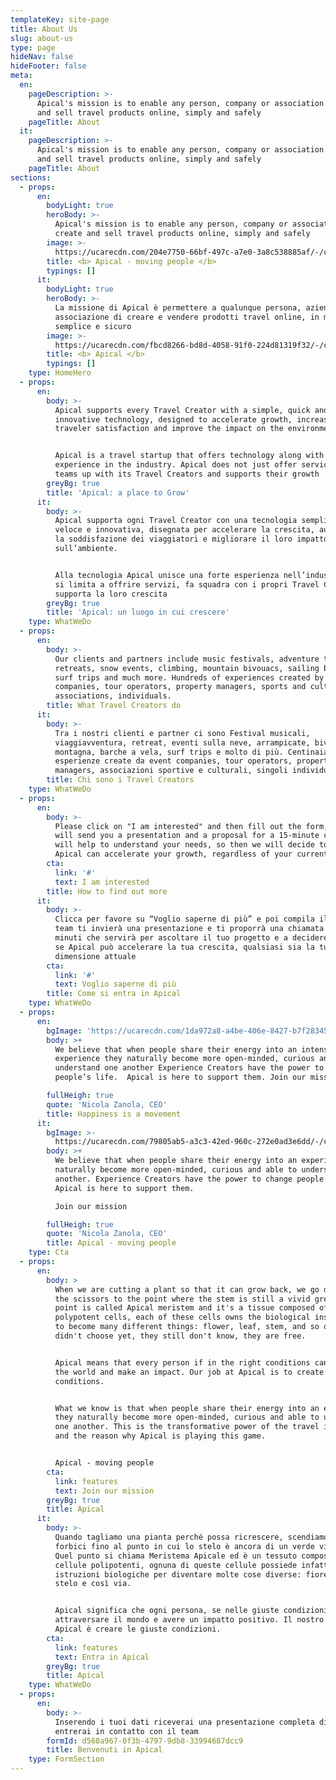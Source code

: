 ```yaml
---
templateKey: site-page
title: About Us
slug: about-us
type: page
hideNav: false
hideFooter: false
meta:
  en:
    pageDescription: >-
      Apical's mission is to enable any person, company or association to create
      and sell travel products online, simply and safely
    pageTitle: About
  it:
    pageDescription: >-
      Apical's mission is to enable any person, company or association to create
      and sell travel products online, simply and safely
    pageTitle: About
sections:
  - props:
      en:
        bodyLight: true
        heroBody: >-
          Apical's mission is to enable any person, company or association to
          create and sell travel products online, simply and safely
        image: >-
          https://ucarecdn.com/204e7750-66bf-497c-a7e0-3a8c538885af/-/crop/3648x2933/0,0/-/preview/
        title: <b> Apical - moving people </b>
        typings: []
      it:
        bodyLight: true
        heroBody: >-
          La missione di Apical è permettere a qualunque persona, azienda o
          associazione di creare e vendere prodotti travel online, in modo
          semplice e sicuro
        image: >-
          https://ucarecdn.com/fbcd8266-bd8d-4058-91f0-224d81319f32/-/crop/3648x2990/0,0/-/preview/
        title: <b> Apical </b>
        typings: []
    type: HomeHero
  - props:
      en:
        body: >-
          Apical supports every Travel Creator with a simple, quick and
          innovative technology, designed to accelerate growth, increase
          traveler satisfaction and improve the impact on the environment


          Apical is a travel startup that offers technology along with a strong
          experience in the industry. Apical does not just offer services, it
          teams up with its Travel Creators and supports their growth
        greyBg: true
        title: 'Apical: a place to Grow'
      it:
        body: >-
          Apical supporta ogni Travel Creator con una tecnologia semplice,
          veloce e innovativa, disegnata per accelerare la crescita, aumentare
          la soddisfazione dei viaggiatori e migliorare il loro impatto
          sull’ambiente.


          Alla tecnologia Apical unisce una forte esperienza nell’industria, non
          si limita a offrire servizi, fa squadra con i propri Travel Creators e
          supporta la loro crescita
        greyBg: true
        title: 'Apical: un luogo in cui crescere'
    type: WhatWeDo
  - props:
      en:
        body: >-
          Our clients and partners include music festivals, adventure tours,
          retreats, snow events, climbing, mountain bivouacs, sailing boats,
          surf trips and much more. Hundreds of experiences created by event
          companies, tour operators, property managers, sports and cultural
          associations, individuals. 
        title: What Travel Creators do
      it:
        body: >-
          Tra i nostri clienti e partner ci sono Festival musicali,
          viaggiavventura, retreat, eventi sulla neve, arrampicate, bivacchi in
          montagna, barche a vela, surf trips e molto di più. Centinaia di
          esperienze create da event companies, tour operators, property
          managers, associazioni sportive e culturali, singoli individui
        title: Chi sono i Travel Creators
    type: WhatWeDo
  - props:
      en:
        body: >-
          Please click on "I am interested" and then fill out the form, the team
          will send you a presentation and a proposal for a 15-minute call that
          will help to understand your needs, so then we will decide together if
          Apical can accelerate your growth, regardless of your current size
        cta:
          link: '#'
          text: I am interested
        title: How to find out more
      it:
        body: >-
          Clicca per favore su “Voglio saperne di più” e poi compila il form, il
          team ti invierà una presentazione e ti proporrà una chiamata di 15
          minuti che servirà per ascoltare il tuo progetto e a decidere insieme
          se Apical può accelerare la tua crescita, qualsiasi sia la tua
          dimensione attuale
        cta:
          link: '#'
          text: Voglio saperne di più
        title: Come si entra in Apical
    type: WhatWeDo
  - props:
      en:
        bgImage: 'https://ucarecdn.com/1da972a8-a4be-406e-8427-b7f28345439c/'
        body: >+
          We believe that when people share their energy into an intense
          experience they naturally become more open-minded, curious and able to
          understand one another Experience Creators have the power to change
          people’s life.  Apical is here to support them. Join our mission

        fullHeigh: true
        quote: 'Nicola Zanola, CEO'
        title: Happiness is a movement
      it:
        bgImage: >-
          https://ucarecdn.com/79805ab5-a3c3-42ed-960c-272e0ad3e6dd/-/crop/3648x3278/0,2194/-/preview/
        body: >+
          We believe that when people share their energy into an experience they
          naturally become more open-minded, curious and able to understand one
          another. Experience Creators have the power to change people’s life. 
          Apical is here to support them. 

          Join our mission

        fullHeigh: true
        quote: 'Nicola Zanola, CEO'
        title: Apical - moving people
    type: Cta
  - props:
      en:
        body: >
          When we are cutting a plant so that it can grow back, we go down with
          the scissors to the point where the stem is still a vivid green. That
          point is called Apical meristem and it's a tissue composed of
          polypotent cells, each of these cells owns the biological instructions
          to become many different things: flower, leaf, stem, and so on… they
          didn't choose yet, they still don't know, they are free.


          Apical means that every person if in the right conditions can cross
          the world and make an impact. Our job at Apical is to create the right
          conditions.


          What we know is that when people share their energy into an experience
          they naturally become more open-minded, curious and able to understand
          one another. This is the transformative power of the travel industry
          and the reason why Apical is playing this game.


          Apical - moving people
        cta:
          link: features
          text: Join our mission
        greyBg: true
        title: Apical
      it:
        body: >-
          Quando tagliamo una pianta perché possa ricrescere, scendiamo con le
          forbici fino al punto in cui lo stelo è ancora di un verde vivido.
          Quel punto si chiama Meristema Apicale ed è un tessuto composto da
          cellule polipotenti, ognuna di queste cellule possiede infatti le
          istruzioni biologiche per diventare molte cose diverse: fiore, foglia,
          stelo e così via.


          Apical significa che ogni persona, se nelle giuste condizioni, può
          attraversare il mondo e avere un impatto positivo. Il nostro lavoro in
          Apical è creare le giuste condizioni.
        cta:
          link: features
          text: Entra in Apical
        greyBg: true
        title: Apical
    type: WhatWeDo
  - props:
      en:
        body: >-
          Inserendo i tuoi dati riceverai una presentazione completa di Apical e
          entrerai in contatto con il team
        formId: d568a967-0f3b-4797-9db8-33994687dcc9
        title: Benvenuti in Apical
    type: FormSection
---
```


